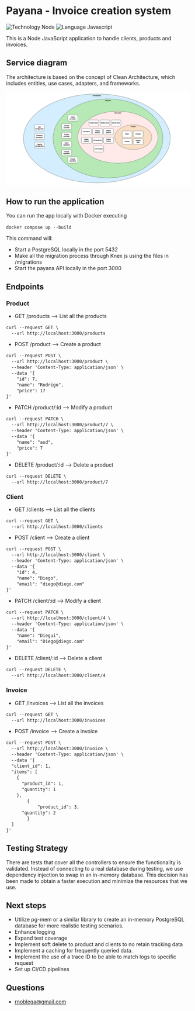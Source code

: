 # Payana - Invoice creation system

![Technology Node](https://img.shields.io/badge/technology-Node-blue.svg)
![Language Javascript](https://img.shields.io/badge/Language-JavaScript-brightgreen.svg)

This is a Node JavaScript application to handle clients, products and invoices.

## Service diagram

The architecture is based on the concept of Clean Architecture, which includes entities, use cases, adapters, and frameworks.

![](static/Payana-clean.arch.jpg)

## How to run the application

You can run the app locally with Docker executing

```docker compose up --build ```

This command will:
- Start a PostgreSQL locally in the port 5432
- Make all the migration process through Knex js using the files in /migrations
- Start the payana API locally in the port 3000

## Endpoints

### Product
- GET /products --> List all the products
```
curl --request GET \
  --url http://localhost:3000/products
```

    
- POST /product --> Create a product
```
curl --request POST \
  --url http://localhost:3000/product \
  --header 'Content-Type: application/json' \
  --data '{
	"id": 7,
	"name": "Rodrigo",
	"price": 17
}'
```

- PATCH /product/:id --> Modify a product
```
curl --request PATCH \
  --url http://localhost:3000/product/7 \
  --header 'Content-Type: application/json' \
  --data '{
	"name": "asd",
	"price": 7
}'
```

- DELETE /product/:id --> Delete a product
```
curl --request DELETE \
  --url http://localhost:3000/product/7
```

### Client
- GET /clients --> List all the clients
```
curl --request GET \
  --url http://localhost:3000/clients
```

    
- POST /client --> Create a client
```
curl --request POST \
  --url http://localhost:3000/client \
  --header 'Content-Type: application/json' \
  --data '{
	"id": 4,
	"name": "Diego",
	"email": "diego@diego.com"
}'
```

- PATCH /client/:id --> Modify a client
```
curl --request PATCH \
  --url http://localhost:3000/client/4 \
  --header 'Content-Type: application/json' \
  --data '{
	"name": "Diegui",
	"email": "Diego@diego.com"
}'
```

- DELETE /client/:id --> Delete a client
```
curl --request DELETE \
  --url http://localhost:3000/client/4
```

### Invoice
- GET /invoices --> List all the invoices
```
curl --request GET \
  --url http://localhost:3000/invoices
```

- POST /invoice --> Create a invoice
```
curl --request POST \
  --url http://localhost:3000/invoice \
  --header 'Content-Type: application/json' \
  --data '{
  "client_id": 1,
  "items": [
    {
      "product_id": 1,
      "quantity": 1
    },
		{
			"product_id": 3,
      "quantity": 2
		}
  ]
}'
```
## Testing Strategy

There are tests that cover all the controllers to ensure the functionality is validated. Instead of connecting to a real database during testing, we use dependency injection to swap in an in-memory database. This decision has been made to obtain a faster execution and minimize the resources that we use.

## Next steps

- Utilize pg-mem or a similar library to create an in-memory PostgreSQL database for more realistic testing scenarios.
- Enhance logging
- Expand test coverage
- Implement soft delete to product and clients to no retain tracking data
- Implement a caching for frequently queried data.
- Implement the use of a trace ID to be able to match logs to specific request
- Set up CI/CD pipelines

 
## Questions

* [rnoblega@gmail.com](rnoblega@gmail.com)


